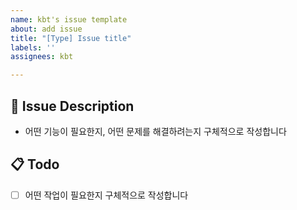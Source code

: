 ```yaml
---
name: kbt's issue template
about: add issue
title: "[Type] Issue title"
labels: ''
assignees: kbt

---
```


## 🎯 Issue Description
- 어떤 기능이 필요한지, 어떤 문제를 해결하려는지 구체적으로 작성합니다


## 📋 Todo

- [ ] 어떤 작업이 필요한지 구체적으로 작성합니다
